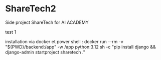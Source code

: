 # ShareTech2
Side project ShareTech for AI ACADEMY 

test 1


installation via docker et power shell :
docker run --rm -v "${PWD}/backend:/app" -w /app python:3.12 sh -c "pip install django && django-admin startproject sharetech ."

